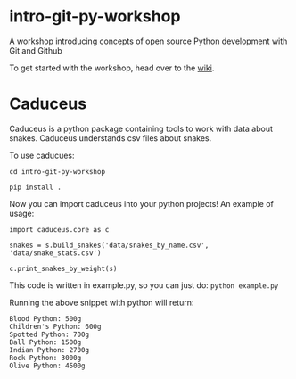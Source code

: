 # intro-git-py-workshop
A workshop introducing concepts of open source Python development with Git and Github

To get started with the workshop, head over to the [wiki](https://github.com/fboxwala/intro-git-py-workshop/wiki).

# Caduceus

Caduceus is a python package containing tools to work with data about snakes. Caduceus understands csv files 
about snakes.

To use caducues:

`cd intro-git-py-workshop`

`pip install .`

Now you can import caduceus into your python projects! An example of usage:

```
import caduceus.core as c

snakes = s.build_snakes('data/snakes_by_name.csv', 'data/snake_stats.csv')

c.print_snakes_by_weight(s)
```

This code is written in example.py, so you can just do:
`python example.py`

Running the above snippet with python will return:

```
Blood Python: 500g
Children's Python: 600g
Spotted Python: 700g
Ball Python: 1500g
Indian Python: 2700g
Rock Python: 3000g
Olive Python: 4500g
```
